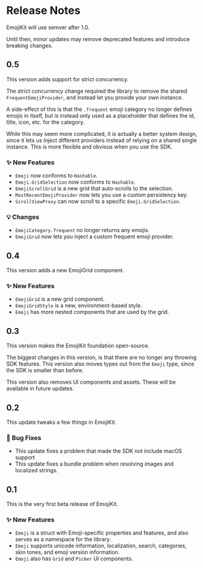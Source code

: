 # Release Notes

EmojiKit will use semver after 1.0. 

Until then, minor updates may remove deprecated features and introduce breaking changes.



## 0.5

This version adds support for strict concurrency.

The strict concurrency change required the library to remove the shared `FrequentEmojiProvider`, and instead let you provide your own instance.

A side-effect of this is that the `.frequent` emoji category no longer defines emojis in itself, but is instead only used as a placeholder that defines the id, title, icon, etc. for the category.

While this may seem more complicated, it *is* actually a better system design, since it lets us inject different providers instead of relying on a shared single instance. This is more flexible and obvious when you use the SDK.  

### ✨ New Features

* `Emoji` now conforms to `Hashable`.
* `Emoji.GridSelection` now conforms to `Hashable`.
* `EmojiScrollGrid` is a new grid that auto-scrolls to the selection.
* `MostRecentEmojiProvider` now lets you use a custom persistency key.
* `ScrollViewProxy` can now scroll to a specific `Emoji.GridSelection`.

### 💡 Changes

* `EmojiCategory.frequent` no longer returns any emojis.
* `EmojiGrid` now lets you inject a custom frequent emoji provider.



## 0.4

This version adds a new EmojiGrid component.

### ✨ New Features

* `EmojiGrid` is a new grid component.
* `EmojiGridStyle` is a new, environment-based style.
* `Emoji` has more nested components that are used by the grid. 



## 0.3

This version makes the EmojiKit foundation open-source.

The biggest changes in this version, is that there are no longer any throwing SDK features. This version also moves types out from the `Emoji` type, since the SDK is smaller than before.

This version also removes UI components and assets. These will be available in future updates.



## 0.2

This update tweaks a few things in EmojiKit.

### 🐛 Bug Fixes

* This update fixes a problem that made the SDK not include macOS support
* This update fixes a bundle problem when resolving images and localized strings.



## 0.1

This is the very first beta release of EmojiKit.

### ✨ New Features

* `Emoji` is a struct with Emoji-specific properties and features, and also serves as a namespace for the library.
* `Emoji` supports unicode information, localization, search, categories, skin tones, and emoji version information.
* `Emoji` also has `Grid` and `Picker` UI components.  
